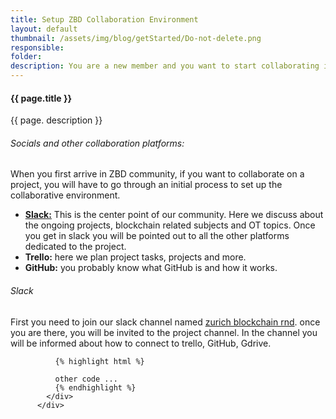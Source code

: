 ```yaml
---
title: Setup ZBD Collaboration Environment
layout: default
thumbnail: /assets/img/blog/getStarted/Do-not-delete.png
responsible:
folder:
description: You are a new member and you want to start collaborating in a project? Here you will understand how to get setup with slack, trello and GitHub.
---
```


<section>
    <div class="container">
        <div class="project-single">
            <div class="row project-single-text margin-30px-tb">
                <div class="col-lg-12 col-md-12">
                   <h4>{{ page.title }}</h4>
                   <p>{{ page. description }}</p>
                </div>
            </div>
            <div class="row margin-30px-bottom sm-margin-30px-bottom">
              <div class="col-12">
                <h6>Socials and other collaboration platforms:</h6>
                <p>When you first arrive in ZBD community, if you want to collaborate on a project, you will have to go through an initial process to set up the collaborative environment. </p>
                  <!-- list style 02-->
                  <ul class="list-style-2">
                    <li><a href="#"><strong>Slack:</strong></a> This is the center point of our community.
                      Here we discuss about the ongoing projects, blockchain related subjects and OT topics. Once you get in slack you will be pointed out to all the other platforms dedicated to the project.</li>
                    <li><strong>Trello:</strong> here we plan project tasks, projects and more.</li>
                    <li><strong>GitHub:</strong> you probably know what GitHub is and how it works.</li>
                  </ul>
                </div>
            </div>
            <!-- section Slack -->
            <div class="row margin-30px-bottom sm-margin-30px-bottom text-url">
              <div class="col-12">
                  <!-- end list style 01-->
                <div class="">
                <h6>Slack</h6>
                <p>First you need to join our slack channel named <a href="https://zurich-blockchain-rnd.slack.com/" target="_blank">zurich blockchain rnd</a>.
                once you are there, you will be invited to the project channel. In the channel you will be informed about how to connect to trello, GitHub, Gdrive.</p>
              </div>
              </div>
           </div>
           <!-- end section slack -->

              {% highlight html %}

              other code ...
              {% endhighlight %}
            </div>
          </div>
</section>
